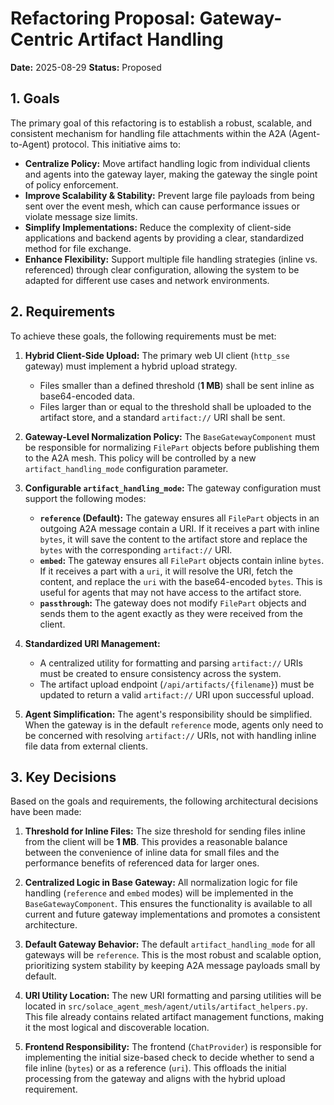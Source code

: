 # Refactoring Proposal: Gateway-Centric Artifact Handling

**Date:** 2025-08-29
**Status:** Proposed

## 1. Goals

The primary goal of this refactoring is to establish a robust, scalable, and consistent mechanism for handling file attachments within the A2A (Agent-to-Agent) protocol. This initiative aims to:

*   **Centralize Policy:** Move artifact handling logic from individual clients and agents into the gateway layer, making the gateway the single point of policy enforcement.
*   **Improve Scalability & Stability:** Prevent large file payloads from being sent over the event mesh, which can cause performance issues or violate message size limits.
*   **Simplify Implementations:** Reduce the complexity of client-side applications and backend agents by providing a clear, standardized method for file exchange.
*   **Enhance Flexibility:** Support multiple file handling strategies (inline vs. referenced) through clear configuration, allowing the system to be adapted for different use cases and network environments.

## 2. Requirements

To achieve these goals, the following requirements must be met:

1.  **Hybrid Client-Side Upload:** The primary web UI client (`http_sse` gateway) must implement a hybrid upload strategy.
    *   Files smaller than a defined threshold (**1 MB**) shall be sent inline as base64-encoded data.
    *   Files larger than or equal to the threshold shall be uploaded to the artifact store, and a standard `artifact://` URI shall be sent.

2.  **Gateway-Level Normalization Policy:** The `BaseGatewayComponent` must be responsible for normalizing `FilePart` objects before publishing them to the A2A mesh. This policy will be controlled by a new `artifact_handling_mode` configuration parameter.

3.  **Configurable `artifact_handling_mode`:** The gateway configuration must support the following modes:
    *   **`reference` (Default):** The gateway ensures all `FilePart` objects in an outgoing A2A message contain a URI. If it receives a part with inline `bytes`, it will save the content to the artifact store and replace the `bytes` with the corresponding `artifact://` URI.
    *   **`embed`:** The gateway ensures all `FilePart` objects contain inline `bytes`. If it receives a part with a `uri`, it will resolve the URI, fetch the content, and replace the `uri` with the base64-encoded `bytes`. This is useful for agents that may not have access to the artifact store.
    *   **`passthrough`:** The gateway does not modify `FilePart` objects and sends them to the agent exactly as they were received from the client.

4.  **Standardized URI Management:**
    *   A centralized utility for formatting and parsing `artifact://` URIs must be created to ensure consistency across the system.
    *   The artifact upload endpoint (`/api/artifacts/{filename}`) must be updated to return a valid `artifact://` URI upon successful upload.

5.  **Agent Simplification:** The agent's responsibility should be simplified. When the gateway is in the default `reference` mode, agents only need to be concerned with resolving `artifact://` URIs, not with handling inline file data from external clients.

## 3. Key Decisions

Based on the goals and requirements, the following architectural decisions have been made:

1.  **Threshold for Inline Files:** The size threshold for sending files inline from the client will be **1 MB**. This provides a reasonable balance between the convenience of inline data for small files and the performance benefits of referenced data for larger ones.

2.  **Centralized Logic in Base Gateway:** All normalization logic for file handling (`reference` and `embed` modes) will be implemented in the `BaseGatewayComponent`. This ensures the functionality is available to all current and future gateway implementations and promotes a consistent architecture.

3.  **Default Gateway Behavior:** The default `artifact_handling_mode` for all gateways will be `reference`. This is the most robust and scalable option, prioritizing system stability by keeping A2A message payloads small by default.

4.  **URI Utility Location:** The new URI formatting and parsing utilities will be located in `src/solace_agent_mesh/agent/utils/artifact_helpers.py`. This file already contains related artifact management functions, making it the most logical and discoverable location.

5.  **Frontend Responsibility:** The frontend (`ChatProvider`) is responsible for implementing the initial size-based check to decide whether to send a file inline (`bytes`) or as a reference (`uri`). This offloads the initial processing from the gateway and aligns with the hybrid upload requirement.
